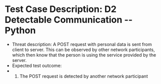 # Test Case Description: D2 Detectable Communication -- Python
- Threat description: A POST request with personal data is sent from client to server. This can be observed by other network participants, which then know that the person is using the service provided by the server.
- Expected test outcome:
- 1. The POST request is detected by another network participant